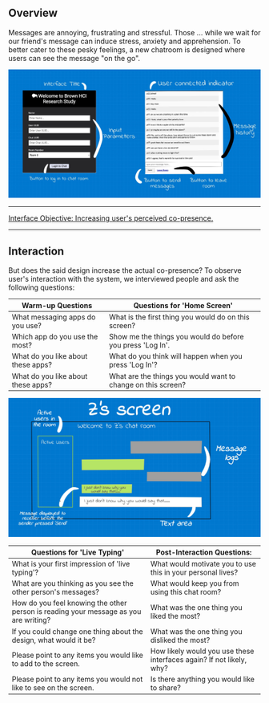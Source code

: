 <!---## Overview

What makes design invisible? Make it good.

This project steps in a user's shoes on what goes on when users try to use a chat room. I observe users interactions with a [public chatroom](http://chatatbrownhci.herokuapp.com), what are users thinking when they interact with the interface and how do they behave. How does the interface make them "feel"? We combine these thoughts, feelings and behaviors and create three personas and one storyboard. --->


<!---## Research Question --->

## Overview 

Messages are annoying, frustrating and stressful. Those ... while we wait for our friend's message can induce stress, anxiety and apprehension. To better cater to these pesky feelings, a new chatroom is designed where users can see the message "on the go".

<img src="Drawing-2.sketchpad.jpeg">

*****
[Interface Objective: Increasing user's perceived co-presence.](http://chatatbrownhci.herokuapp.com)
*****

## Interaction

But does the said design increase the actual co-presence? To observe user's interaction with the system, we interviewed people and ask the following questions: 

Warm-up Questions | Questions for 'Home Screen'
-----|-------
What messaging apps do you use?  | What is the first thing you would do on this screen? 
Which app do you use the most? | Show me the things you would do before you press 'Log In'. 
What do you like about these apps? | What do you think will happen when you press 'Log In'? 
What do you like about these apps? | What are the things you would want to change on this screen? 

<img src="Drawing-1.sketchpad.jpeg">

Questions for 'Live Typing'  | Post-Interaction Questions:
-----|-------
What is your first impression of 'live typing'? | What would motivate you to use this in your personal lives?
What are you thinking as you see the other person's messages?| What would keep you from using this chat room?
How do you feel knowing the other person is reading your message as you are writing?| What was the one thing you liked the most?
If you could change one thing about the design, what would it be?|  What was the one thing you disliked the most?
Please point to any items you would like to add to the screen. |  How likely would you use these interfaces again? If not likely, why?
Please point to any items you would not like to see on the screen.|  Is there anything you would like to share?
